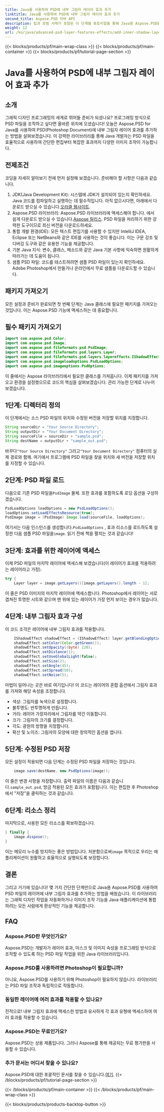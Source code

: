 ```yaml
---
title: Java를 사용하여 PSD에 내부 그림자 레이어 효과 추가
linktitle: Java를 사용하여 PSD에 내부 그림자 레이어 효과 추가
second_title: Aspose.PSD 자바 API
description: 팁과 모범 사례가 포함된 이 단계별 튜토리얼을 통해 Java용 Aspose.PSD를 사용하여 PSD 파일에 내부 그림자 효과를 추가하는 방법을 알아보세요.
weight: 12
url: /ko/java/advanced-psd-layer-features-effects/add-inner-shadow-layer-effect-psd/
---
```


{{< blocks/products/pf/main-wrap-class >}}
{{< blocks/products/pf/main-container >}}
{{< blocks/products/pf/tutorial-page-section >}}

# Java를 사용하여 PSD에 내부 그림자 레이어 효과 추가

## 소개
그래픽 디자인 프로그래밍의 세계로 뛰어들 준비가 되셨나요? 프로그래밍 방식으로 PSD 파일을 조작하고 싶다면 올바른 위치에 오셨습니다! 오늘은 Aspose.PSD for Java를 사용하여 PSD(Photoshop Document)에 내부 그림자 레이어 효과를 추가하는 방법을 살펴보겠습니다. 이 강력한 라이브러리를 통해 Java 개발자는 PSD 파일을 효율적으로 사용하여 간단한 편집부터 복잡한 효과까지 다양한 이미지 조작이 가능합니다.
## 전제조건
코딩을 자세히 알아보기 전에 먼저 설정해 보겠습니다. 준비해야 할 사항은 다음과 같습니다.
1.  JDK(Java Development Kit): 시스템에 JDK가 설치되어 있는지 확인하세요. Java 코드를 컴파일하고 실행하는 데 필수적입니다. 아직 없으시다면, 아래에서 다운로드 받으실 수 있습니다.[오라클 웹사이트](https://www.oracle.com/java/technologies/javase-jdk11-downloads.html).
2. Aspose.PSD 라이브러리: Aspose.PSD 라이브러리에 액세스해야 합니다. 에서 쉽게 다운로드 받으실 수 있습니다.[Aspose 릴리스](https://releases.aspose.com/psd/java/). PSD 파일을 처리하기 위한 강력한 도구이므로 최신 버전을 다운로드하세요.
3. 통합 개발 환경(IDE): 모든 텍스트 편집기를 사용할 수 있지만 IntelliJ IDEA, Eclipse 또는 NetBeans와 같은 IDE를 사용하는 것이 좋습니다. 이는 구문 강조 및 디버깅 도구와 같은 유용한 기능을 제공합니다.
4. 기본 Java 지식: 변수, 클래스, 메소드와 같은 Java 기본 사항에 익숙하면 원활하게 따라가는 데 도움이 됩니다.
5. 샘플 PSD 파일: 코드를 테스트하려면 샘플 PSD 파일이 있는지 확인하세요. Adobe Photoshop에서 만들거나 온라인에서 무료 샘플을 다운로드할 수 있습니다.
## 패키지 가져오기
모든 설정과 준비가 완료되면 첫 번째 단계는 Java 클래스에 필요한 패키지를 가져오는 것입니다. 이는 Aspose.PSD 기능에 액세스하는 데 중요합니다. 
## 필수 패키지 가져오기
```java
import com.aspose.psd.Color;
import com.aspose.psd.Image;
import com.aspose.psd.fileformats.psd.PsdImage;
import com.aspose.psd.fileformats.psd.layers.Layer;
import com.aspose.psd.fileformats.psd.layers.layereffects.IShadowEffect;
import com.aspose.psd.imageloadoptions.PsdLoadOptions;
import com.aspose.psd.imageoptions.PsdOptions;
```
이 줄에서는 Aspose 라이브러리에서 필요한 클래스를 가져옵니다.
이제 패키지를 가져오고 환경을 설정했으므로 코드의 핵심을 살펴보겠습니다. 관리 가능한 단계로 나누어 보겠습니다.
## 1단계: 디렉터리 정의
이 단계에서는 소스 PSD 파일의 위치와 수정된 버전을 저장할 위치를 지정합니다. 
```java
String sourceDir = "Your Source Directory";
String outputDir = "Your Document Directory";
String sourceFile = sourceDir + "sample.psd";
String destName = outputDir + "sample_out.psd";
```
 바꾸다`"Your Source Directory"` 그리고`"Your Document Directory"` 컴퓨터의 실제 경로와 함께. 여기에서 프로그램에 PSD 파일을 찾을 위치와 새 버전을 저장할 위치를 지정할 수 있습니다.
## 2단계: PSD 파일 로드
 다음으로 기존 PSD 파일을`PsdImage` 물체. 또한 효과를 포함하도록 로딩 옵션을 구성하겠습니다.
```java
PsdLoadOptions loadOptions = new PsdLoadOptions();
loadOptions.setLoadEffectsResource(true);
PsdImage image = (PsdImage) Image.load(sourceFile, loadOptions);
```
 여기서는 다음 인스턴스를 생성합니다.`PsdLoadOptions` , 효과 리소스를 로드하도록 설정한 다음 샘플 PSD 파일을`image`. 읽기 전에 책을 펼치는 것과 같습니다!
## 3단계: 효과를 위한 레이어에 액세스
이제 PSD 파일의 마지막 레이어에 액세스해 보겠습니다(이 레이어가 효과를 적용하려는 레이어라고 가정).
```java
try {
    Layer layer = image.getLayers()[image.getLayers().length - 1];
```
이 줄은 PSD 이미지의 마지막 레이어에 액세스합니다. Photoshop에서 레이어는 서로 겹쳐진 투명한 시트와 같으며 맨 위에 있는 레이어가 가장 먼저 보이는 경우가 많습니다.
## 4단계: 내부 그림자 효과 구성
이 코드 조각은 레이어에 내부 그림자 효과를 적용합니다. 
```java
    IShadowEffect shadowEffect = (IShadowEffect) layer.getBlendingOptions().getEffects()[0];
    shadowEffect.setColor(Color.getGreen());
    shadowEffect.setOpacity((byte) 128);
    shadowEffect.setDistance(1);
    shadowEffect.setUseGlobalLight(false);
    shadowEffect.setSize(2);
    shadowEffect.setAngle(45);
    shadowEffect.setSpread(50);
    shadowEffect.setNoise(5);
```
마법이 일어나는 곳은 바로 여기입니다! 이 코드는 레이어의 혼합 옵션에서 그림자 효과를 가져와 해당 속성을 조정합니다.
- 색상: 그림자를 녹색으로 설정합니다.
- 불투명도: 반투명하게 만듭니다.
- 거리: 레이어 가장자리에서 그림자를 약간 이동합니다.
- 크기: 그림자의 크기를 결정합니다.
- 각도: 광원의 방향을 지정합니다.
- 확산 및 노이즈: 그림자의 모양에 대한 창의적인 옵션을 엽니다.
## 5단계: 수정된 PSD 저장
모든 설정이 적용되면 다음 단계는 수정된 PSD 파일을 저장하는 것입니다.
```java
    image.save(destName, new PsdOptions(image));
```
이 줄은 변경 사항을 저장합니다. 출력 파일의 이름은 다음과 같습니다.`sample_out.psd`, 방금 적용된 모든 효과가 포함됩니다. 이는 편집한 후 Photoshop에서 "저장"을 클릭하는 것과 같습니다.
## 6단계: 리소스 정리
마지막으로, 사용한 모든 리소스를 확보하겠습니다.
```java
} finally {
    image.dispose();
}
```
 이는 메모리 누수를 방지하는 좋은 방법입니다. 처분함으로써`image` 목적으로 우리는 애플리케이션이 원활하고 효율적으로 실행되도록 보장합니다.
## 결론
그리고 거기에 있습니다! 몇 가지 간단한 단계만으로 Java용 Aspose.PSD를 사용하여 PSD 파일의 레이어에 내부 그림자 효과를 추가하는 방법을 배웠습니다. 이 라이브러리는 그래픽 디자인 작업을 자동화하거나 이미지 조작 기능을 Java 애플리케이션에 통합하려는 모든 사람에게 환상적인 기능을 제공합니다. 

## FAQ
### Aspose.PSD란 무엇인가요?  
Aspose.PSD는 개발자가 레이어 효과, 마스크 및 이미지 속성을 프로그래밍 방식으로 조작할 수 있도록 하는 PSD 파일 작업을 위한 Java 라이브러리입니다.
### Aspose.PSD를 사용하려면 Photoshop이 필요합니까?  
아니요, Aspose.PSD를 사용하기 위해 Photoshop이 필요하지 않습니다. 라이브러리는 PSD 파일 조작과 독립적으로 작동합니다.
### 동일한 레이어에 여러 효과를 적용할 수 있나요?  
전적으로! 내부 그림자 효과에 액세스한 방법과 유사하게 각 효과 유형에 액세스하여 여러 효과를 적용할 수 있습니다.
### Aspose.PSD는 무료인가요?  
Aspose.PSD는 상용 제품입니다. 그러나 Aspose를 통해 제공되는 무료 평가판을 사용할 수 있습니다.
### 추가 문서는 어디서 찾을 수 있나요?  
 Aspose.PSD에 대한 포괄적인 문서를 찾을 수 있습니다.[여기](https://reference.aspose.com/psd/java/).
{{< /blocks/products/pf/tutorial-page-section >}}

{{< /blocks/products/pf/main-container >}}
{{< /blocks/products/pf/main-wrap-class >}}

{{< blocks/products/products-backtop-button >}}
